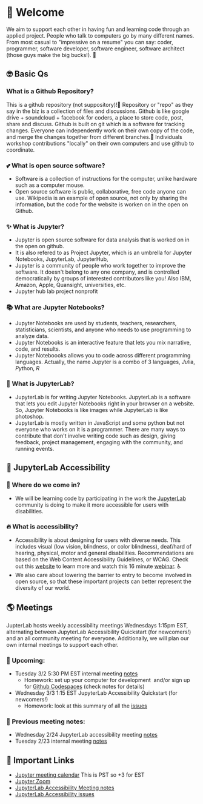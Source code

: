 # 🌱 Welcome

We aim to support each other in having fun and learning code through an applied project. People who talk to computers go by many different names. From most casual to "impressive on a resume" you can say: coder, programmer, software developer, software engineer, software architect (those guys make the big bucks!). 🤑  

## 🤓 Basic Qs

### What is a Github Repository?
This is a github repository (not suppository)!💩 Repository or "repo" as they say in the biz is a collection of files and discussions. Github is like google drive + soundcloud + facebook for coders, a place to store code, post, share and discuss. Github is built on git which is a software for tracking changes. Everyone can independently work on their own copy of the code, and merge the changes together from different branches.🌳 Individuals workshop contributions "locally" on their own computers and use github to coordinate.  

### 💕 What is open source software?
* Software is a collection of instructions for the computer, unlike hardware such as a computer mouse.
* Open source software is public, collaborative, free code anyone can use. Wikipedia is an example of open source, not only by sharing the information, but the code for the website is worken on in the open on Github.

### ✨ What is Jupyter?
* Jupyter is open source software for data analysis that is worked on in the open on github.
* It is also refered to as Project Jupyter, which is an umbrella for Jupyter Notebooks, JupyterLab, JupyterHub,
* Jupyter is a community of people who work together to improve the software. It doesn't belong to any one company, and is controlled democratically by groups of interested contributors like you! Also IBM, Amazon, Apple, Quansight, universities, etc.
* Jupyter hub lab project nonprofit

### 📚 What are Jupyter Notebooks?
* Jupyter Notebooks are used by students, teachers, researchers, statisticians, scientists, and anyone who needs to use programming to analyze data.
* Jupyter Notebooks is an interactive feature that lets you mix narrative, code, and results.
* Jupyter Noteboooks allows you to code across different programming languages. Actually, the name Jupyter is a combo of 3 languages, *Ju*lia, *Pyt*hon, *R*

### 👾 What is JupyterLab?
* JupyterLab is for writing Jupyter Notebooks. JupyterLab is a software that lets you edit Jupyter Notebooks right in your browser on a website. So, Jupyter Notebooks is like images while JupyterLab is like photoshop.
* JupyterLab is mostly written in JavaScript and some python but not everyone who works on it is a programmer. There are many ways to contribute that don't involve writing code such as design, giving feedback, project management, engaging with the community, and running events. 

## 🚀 JupyterLab Accessibility

### 🤔 Where do we come in?
* We will be learning code by participating in the work the [JupyterLab](https://github.com/jupyterlab/jupyterlab) community is doing to make it more accessible for users with disabilities.

### 🔥 What is accessibility? 
* Accessibility is about designing for users with diverse needs. This includes visual (low vision, blindness, or color blindness), deaf/hard of hearing, physical, motor and general disabilities. Recommendations are based on the Web Content Accessibility Guidelines, or WCAG.  Check out this [website](https://www.a11yproject.com/) to learn more and watch this 16 minute [webinar](https://mawconsultingllc.com/webinars/webinar-intro-to-accessibility/). ♿️
* We also care about lowering the barrier to entry to become involved in open source, so that these important projects can better represent the diversity of our world.

## 🌎 Meetings

JupterLab hosts weekly accessibility meetings Wednesdays 1:15pm EST, alternating between JupyterLab Accessibility Quickstart (for newcomers!) and an all community meeting for everyone. Additionally, we will plan our own internal meetings to support each other. 

### 📅 Upcoming:
* Tuesday 3/2 5:30 PM EST internal meeting [notes](https://github.com/saulshanabrook/jupyterlab-accessibility/discussions/8)
    *   Homework: set up your computer for development  and/or sign up for [Github Codespaces](https://github.com/features/codespaces) (check notes for details)
* Wednesday 3/3 1:15 EST JupyterLab Accessibility Quickstart (for newcomers!)
    *   Homework: look at this summary of all the [issues](https://github.com/jupyterlab/jupyterlab/pull/9399)

### 📝 Previous meeting notes:
*   Wednesday 2/24 JupyterLab accessibility meeting [notes](https://github.com/jupyterlab/team-compass/issues/98#issuecomment-786314705)
*   Tuesday 2/23 internal meeting [notes](https://github.com/saulshanabrook/jupyterlab-accessibility/discussions/1)

## 🔗 Important Links

*   [Jupyter meeting calendar](https://jupyter.readthedocs.io/en/latest/community/content-community.html#jupyter-community-meetings) This is PST so +3 for EST
*   [Jupyter Zoom](https://zoom.us/my/jovyan?pwd=c0JZTHlNdS9Sek9vdzR3aTJ4SzFTQT09)
*   [JupyterLab Accessibility Meeting notes](https://github.com/jupyterlab/team-compass/issues/98)
*   [JupyterLab Accessibility issues](https://github.com/jupyterlab/jupyterlab/issues?q=is%3Aopen+is%3Aissue+label%3Atag%3AAccessibility)
